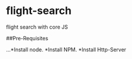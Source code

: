 # flight-search
flight search with core JS

##Pre-Requisites

...*Install node.
*Install NPM.
*Install Http-Server


